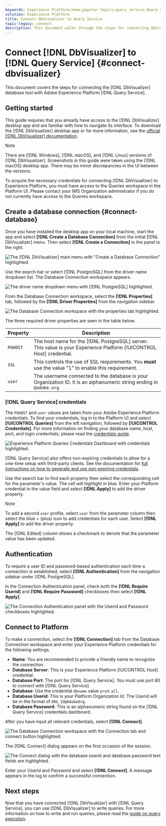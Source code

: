 ```yaml
---
keywords: Experience Platform;home;popular topics;query service;Query service;Db Visualizer;DbVisualizer;db visulaizer;connect to query service;
solution: Experience Platform
title: Connect DbVisualizer to Query Service
topic-legacy: connect
description: This document walks through the steps for connecting DbVisualizer with Adobe Experience Platform Query Service.
---
```

# Connect [!DNL DbVisualizer] to [!DNL Query Service] {#connect-dbvisualizer}

This document covers the steps for connecting the [!DNL DbVisualizer] database tool with Adobe Experience Platform [!DNL Query Service].

## Getting started

This guide requires that you already have access to the [!DNL DbVisualizer] desktop app and are familiar with how to navigate its interface. To download the [!DNL DbVisualizer] desktop app or for more information, see the [official [!DNL DbVisualizer] documentation](https://www.dbvis.com/download/).

>[!NOTE]
>
>There are [!DNL Windows], [!DNL macOS], and [!DNL Linux] versions of [!DNL DbVisualizer]. Screenshots in this guide were taken using the [!DNL macOS] desktop app. There may be minor discrepancies in the UI between the versions.

To acquire the necessary credentials for connecting [!DNL  DbVisualizer] to Experience Platform, you must have access to the Queries workspace in the Platform UI. Please contact your IMS Organization administrator if you do not currently have access to the Queries workspace. 

## Create a database connection {#connect-database}

Once you have installed the desktop app on your local machine, start the app and select **[!DNL Create a Database Connection]** from the initial [!DNL DbVisualizer] menu. Then select **[!DNL Create a Connection]** in the panel to the right.

![The [!DNL DbVisualizer] main menu with "Create a Database Connection" highlighted.](../images/clients/dbvisualizer/create-db-connection.png)

Use the search bar or select [!DNL PostgreSQL] from the driver name dropdown list. The Database Connection workspace appears.

![The driver name dropdown menu with [!DNL PostgreSQL] highlighted.](../images/clients/dbvisualizer/driver-name.png)

From the Database Connection workspace, select the **[!DNL Properties]** tab, followed by the **[!DNL Driver Properties]** from the navigation sidebar.

![The Database Connection workspace with the properties tab highlighted.](../images/clients/dbvisualizer/driver-properties.png)

The three required driver properties are seen in the table below. 

| Property | Description|
| ------ | ------ |
| `PGHOST` | The host name for the [!DNL PostgreSQL] server. This value is your Experience Platform [!UICONTROL Host] credential. |
| `SSL` | This controls the use of SSL requirements. You **must** use the value "1" to enable this requirement. |
| `user` | The username connected to the database is your Organization ID. It is an alphanumeric string ending in `@adobe.org` |

### [!DNL Query Service] credentials

The `PGHOST` and `user` values are taken from your Adobe Experience Platform credentials. To find your credentials, log in to the Platform UI and select **[!UICONTROL Queries]** from the left navigation, followed by **[!UICONTROL Credentials]**. For more information on finding your database name, host, port, and login credentials, please read the [credentials guide](../ui/credentials.md). 

![Experience Platform Queries Credentials Dashboard with credentials highlighted.](../images/clients/dbvisualizer/query-service-credentials-page.png)

[!DNL Query Service] also offers non-expiring credentials to allow for a one-time setup with third-party clients. See the documentation for [full instructions on how to generate and use non-expiring credentials](../ui/credentials.md#non-expiring-credentials).

Use the search bar to find each property then select the corresponding cell for the parameter's value. The cell will highlight in blue. Enter your Platform credential in the value field and select **[!DNL Apply]** to add the driver property.

>[!NOTE]
>
>To add a second `user` profile, select `user` from the parameter column then select the blue + (plus) icon to add credentials for each user. Select **[!DNL Apply]** to add the driver property.

The [!DNL Edited] column shows a checkmark to denote that the parameter value has been updated.

## Authentication

To require a user ID and password-based authentication each time a connection is established, select **[!DNL Authentication]** from the navigation sidebar under [!DNL PostgreSQL].

In the Connection Authentication panel, check both the **[!DNL Require Userid]** and **[!DNL Require Password]** checkboxes then select **[!DNL Apply]**. 

![The Connection Authentication panel with the Userid and Password checkboxes highlighted.](../images/clients/dbvisualizer/connection-authentication.png)

## Connect to Platform

To make a connection, select the **[!DNL Connection]** tab from the Database Connection workspace and enter your Experience Platform credentials for the following settings.

- **Name**: You are recommended to provide a friendly name to recognize the connection. 
- **Database Server**: This is your Experience Platform [!UICONTROL Host] credential. 
- **Database Port**: The port for [!DNL Query Service]. You must use port 80 to connect with [!DNL Query Service].
- **Database**: Use the credential `dbname` value `prod:all`.
- **Database Userid**: This is your Platform Organization Id. The Userid will be in the format of `ORG_ID@AdobeOrg`. 
- **Database Password**: This is an alphanumeric string found on the [!DNL Query Service] credentials dashboard.

After you have input all relevant credentials, select **[!DNL Connect]**. 

![The Database Connection workspace with the Connection tab and connect button highlighted.](../images/clients/dbvisualizer/connect.png)

The [!DNL Connect] dialog appears on the first occasion of the session. 

![The Connect dialog with the database userid and database password text fields are highlighted.](../images/clients/dbvisualizer/connect-dialog.png)

Enter your Userid and Password and select **[!DNL Connect]**. A message appears in the log to confirm a successful connection.

## Next steps

Now that you have connected [!DNL DbVisualizer] with [!DNL Query Service], you can use [!DNL DbVisualizer] to write queries. For more information on how to write and run queries, please read the [guide on query execution](../best-practices/writing-queries.md).

